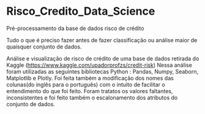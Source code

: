 # Risco_Credito_Data_Science

Pré-processamento da base de dados risco de crédito

Tudo o que é preciso fazer antes de fazer classificação ou análise maior de quaisquer conjunto de dados.

Análise e visualização de risco de crédito de uma base de dados retirada do Kaggle (https://www.kaggle.com/upadorprofzs/credit-risk) Nessa análise foram utilizadas
as seguintes bibliotecas Python : Pandas, Numpy, Seaborn, Matplotlib e Plotly. Foi feita também a modificação dos nomes das colunas(do inglês para o português) com 
o intuito de facilitar o entendimento do que foi feito. Foram tratatos os valores faltantes, inconsistentes e foi feito também o escalonamento dos atributos do conjunto
de dados.
